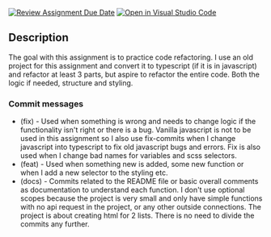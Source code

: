 [![Review Assignment Due Date](https://classroom.github.com/assets/deadline-readme-button-8d59dc4de5201274e310e4c54b9627a8934c3b88527886e3b421487c677d23eb.svg)](https://classroom.github.com/a/9nBRTBFZ)
[![Open in Visual Studio Code](https://classroom.github.com/assets/open-in-vscode-c66648af7eb3fe8bc4f294546bfd86ef473780cde1dea487d3c4ff354943c9ae.svg)](https://classroom.github.com/online_ide?assignment_repo_id=10589197&assignment_repo_type=AssignmentRepo)

## Description

The goal with this assignment is to practice code refactoring. I use an old project for this assignment and convert it to typescript (if it is in javascript) and refactor at least 3 parts, but aspire to refactor the entire code. Both the logic if needed, structure and styling.

### Commit messages

- (fix) - Used when something is wrong and needs to change logic if the functionality isn't right or there is a bug. Vanilla javascript is not to be used in this assignment so I also use fix-commits when I change javascript into typescript to fix old javascript bugs and errors. Fix is also used when I change bad names for variables and scss selectors.
- (feat) - Used when something new is added, some new function or when I add a new selector to the styling etc.
- (docs) - Commits related to the README file or basic overall comments as documentation to understand each function.
  I don't use optional scopes because the project is very small and only have simple functions with no api request in the project, or any other outside connections. The project is about creating html for 2 lists. There is no need to divide the commits any further.
